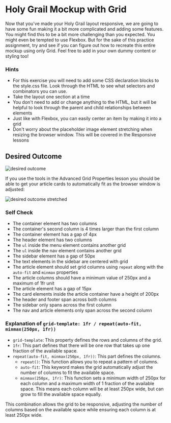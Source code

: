 # Holy Grail Mockup with Grid

Now that you've made your Holy Grail layout responsive, we are going to have some fun making it a bit more complicated and adding some features. You might find this to be a bit more challenging than you expected. You might even be tempted to use Flexbox. But for the sake of this practice assignment, try and see if you can figure out how to recreate this entire mockup using only Grid. Feel free to add in your own dummy content or styling too!

### Hints

- For this exercise you will need to add some CSS declaration blocks to the style.css file. Look through the HTML to see what selectors and combinators you can use.
- Take the layout one section at a time
- You don't need to add or change anything to the HTML, but it will be helpful to look through the parent and child relationships between elements
- Just like with Flexbox, you can easily center an item by making it into a grid
- Don't worry about the placeholder image element stretching when resizing the browser window. This will be covered in the Responsive lessons

## Desired Outcome

![desired outcome](./desired-outcome.png)

If you use the tools in the Advanced Grid Properties lesson you should be able to get your article cards to automatically fit as the browser window is adjusted:

![desired outcome stretched](./desired-outcome-stretched.png)

### Self Check

- The container element has two columns
- The container's second column is 4 times larger than the first column
- The container element has a gap of 4px
- The header element has two columns
- The `ul` inside the menu element contains another grid
- The `ul` inside the nav element contains another grid
- The sidebar element has a gap of 50px
- The text elements in the sidebar are centered with grid
- The article element should set grid columns using `repeat` along with the `auto-fit` and `minmax` properties
- The article columns should have a minimum value of 250px and a maximum of 1fr unit
- The article element has a gap of 15px
- The card elements inside the article container have a height of 200px
- The header and footer span across both columns
- The sidebar only spans across the first column
- The nav and article elements only span across the second column

### Explanation of `grid-template: 1fr / repeat(auto-fit, minmax(250px, 1fr))`

- `grid-template`: This property defines the rows and columns of the grid.
- `1fr`: This part defines that there will be one row that takes up one fraction of the available space.
- `repeat(auto-fit, minmax(250px, 1fr))`: This part defines the columns.
  - `repeat()`: This function allows you to repeat a pattern of columns.
  - `auto-fit`: This keyword makes the grid automatically adjust the number of columns to fit the available space.
  - `minmax(250px, 1fr)`: This function sets a minimum width of 250px for each column and a maximum width of 1 fraction of the available space. This means each column will be at least 250px wide, but can grow to fill the available space equally.

This combination allows the grid to be responsive, adjusting the number of columns based on the available space while ensuring each column is at least 250px wide.

